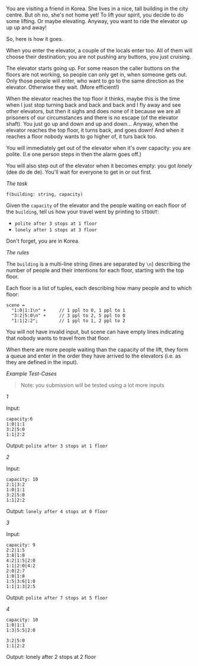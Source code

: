 You are visiting a friend in Korea. She lives in a nice, tall building in the city centre. But oh no, she's not home yet! To lift your spirit, you decide to do some lifting. Or maybe elevating. Anyway, you want to ride the elevator up up up and away!

So, here is how it goes.

When you enter the elevator, a couple of the locals enter too. All of them will choose their destination; you are not pushing any buttons, you just cruising.

The elevator starts going up. For some reason the caller buttons on the floors are not working, so people can only get in, when someone gets out. Only those people will enter, who want to go to the same direction as the elevator. Otherwise they wait. (More efficient!)

When the elevator reaches the top floor it thinks, maybe this is the time when I just stop turning back and back and back and I fly away and see other elevators, but then it sighs and does none of it because we are all prisoners of our circumstances and there is no escape (of the elevator shaft). You just go up and down and up and down... Anyway, when the elevator reaches the top floor, it turns back, and goes down! And when it reaches a floor nobody wants to go higher of, it turs back too.

You will immediately get out of the elevator when it's over capacity: you are polite. (I.e one person steps in then the alarm goes off.)

You will also step out of the elevator when it becomes empty: you got _lonely_ (dee do de de). You'll wait for everyone to get in or out first.


*The task*

```f(building: string, capacity)```

Given the `capacity` of the elevator and the people waiting on each floor of the `building`, tell us how your travel went by printing to `STDOUT`:

- `polite after 3 stops at 1 floor`
- `lonely after 1 stops at 3 floor`

Don't forget, you are in Korea.


*The rules*

The `building` is a multi-line string (lines are separated by `\n`) describing the number of people and their intentions for each floor, starting with the top floor.

Each floor is a list of tuples, each describing how many people and to which floor:

```
scene =     
  "1:0|1:1\n" +     // 1 ppl to 0, 1 ppl to 1
  "3:2|5:0\n" +     // 3 ppl to 2, 5 ppl to 0
  "1:1|2:2";        // 1 ppl to 1, 2 ppl to 2
```

You will not have invalid input, but scene can have empty lines indicating that nobody wants to travel from that floor.

When there are more people waiting than the capacity of the lift, they form a queue and enter in the order they have arrived to the elevators (i.e. as they are defined in the input).


*Example Test-Cases*
> Note: you submission will be tested using a lot more inputs

*1*

Input:
```
capacity:6
1:0|1:1
3:2|5:0
1:1|2:2
```
Output: `polite after 3 stops at 1 floor`


*2*

Input:
```
capacity: 10
2:1|3:2
1:0|1:1
3:2|5:0
1:1|2:2
```

Output: `lonely after 4 stops at 0 floor`


*3*

Input:
```
capacity: 9
2:2|1:5
3:8|1:0
4:2|1:5|2:0
1:1|2:0|4:2
2:0|2:7
1:0|1:8
1:5|3:6|1:0
1:1|1:3|2:5
```

Output: `polite after 7 stops at 5 floor`


*4*

```
capacity: 10
1:0|1:1
1:3|5:5|2:0

3:2|5:0
1:1|2:2
```

Output: lonely after 2 stops at 2 floor
